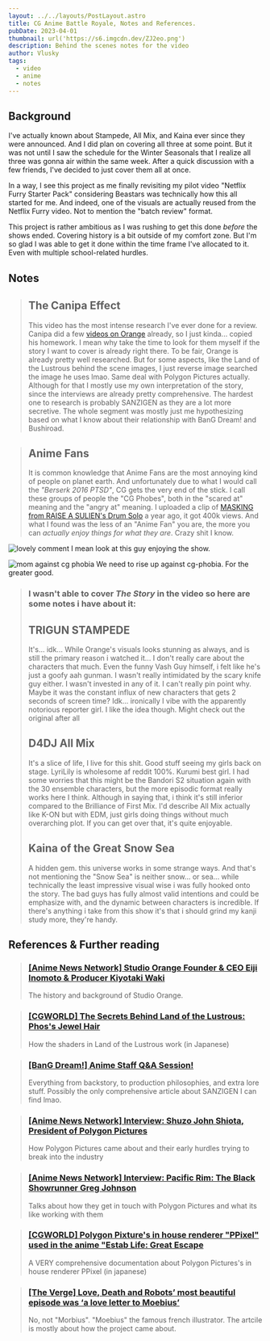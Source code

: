 ```yaml
---
layout: ../../layouts/PostLayout.astro
title: CG Anime Battle Royale, Notes and References.
pubDate: 2023-04-01
thumbnail: url('https://s6.imgcdn.dev/ZJ2eo.png')
description: Behind the scenes notes for the video
author: Vlusky
tags:
  - video
  - anime
  - notes
---
```


## Background

I've actually known about Stampede, All Mix, and Kaina ever since they were announced.
And I did plan on covering all three at some point.
But it was not until I saw the schedule for the Winter Seasonals that I realize all three was gonna air within the same week.
After a quick discussion with a few friends, I've decided to just cover them all at once.

In a way, I see this project as me finally revisiting my pilot video "Netflix Furry Starter Pack"
considering Beastars was technically how this all started for me.
And indeed, one of the visuals are actually reused from the Netflix Furry video.
Not to mention the "batch review" format.

This project is rather ambitious as I was rushing to get this done _before_ the shows ended.
Covering history is a bit outside of my comfort zone.
But I'm so glad I was able to get it done within the time frame I've allocated to it.
Even with multiple school-related hurdles.

## Notes

> ## The Canipa Effect
> This video has the most intense research I've ever done for a review.
Canipa did a few [videos on Orange](https://www.youtube.com/watch?v=Q44wp2_UlE4) already, so I just kinda... copied his homework.
I mean why take the time to look for them myself if the story I want to cover is already right there.
To be fair, Orange is already pretty well researched.
But for some aspects, like the Land of the Lustrous behind the scene images,
I just reverse image searched the image he uses lmao.
Same deal with Polygon Pictures actually.
Although for that I mostly use my own interpretation of the story,
since the interviews are already pretty comprehensive.
The hardest one to research is probably SANZIGEN as they are a lot more secretive.
The whole segment was mostly just me hypothesizing based on what I know about their
relationship with BanG Dream! and Bushiroad.

> ## Anime Fans
> It is common knowledge that Anime Fans are the most annoying kind of people on planet earth.
And unfortunately due to what I would call the _"Berserk 2016 PTSD"_, CG gets the very end of the stick.
I call these groups of people the "CG Phobes", both in the "scared at" meaning and the "angry at" meaning.
I uploaded a clip of [MASKING from RAISE A SULIEN's Drum Solo](https://www.youtube.com/watch?v=Pmz1Odg7bBU) a year ago, it got 400k views.
And what I found was the less of an "Anime Fan" you are, the more you can _actually enjoy things for what they are_.
Crazy shit I know.

![lovely comment](https://s6.imgcdn.dev/ZJOcO.png)
I mean look at this guy enjoying the show.

![mom against cg phobia](https://s6.imgcdn.dev/ZJZan.png)
We need to rise up against cg-phobia. For the greater good.

> ### I wasn't able to cover _The Story_ in the video so here are some notes i have about it:
> ## TRIGUN STAMPEDE
> It's... idk... While Orange's visuals looks stunning as always,
and is still the primary reason i watched it...
I don't really care about the characters that much.
Even the funny Vash Guy himself, i felt like he's just a goofy aah gunman.
I wasn't really intimidated by the scary knife guy either.
I wasn't invested in any of it. I can't really pin point why.
Maybe it was the constant influx of new characters that gets 2 seconds of screen time?
Idk... ironically I vibe with the apparently notorious reporter girl.
I like the idea though. Might check out the original after all
> ## D4DJ All Mix
> It's a slice of life, I live for this shit. Good stuff seeing my girls back on stage. LyriLily is wholesome af reddit 100%. Kurumi best girl. I had some worries that this might be the Bandori S2 situation again with the 30 ensemble characters, but the more episodic format really works here I think. Although in saying that, i think it's still inferior compared to the Brilliance of First Mix. I'd describe All Mix actually like K-ON but with EDM, just girls doing things without much overarching plot. If you can get over that, it's quite enjoyable.
> ## Kaina of the Great Snow Sea
> A hidden gem. this universe works in some strange ways. And that's not mentioning the "Snow Sea" is neither snow... or sea... while technically the least impressive visual wise i was fully hooked onto the story. The bad guys has fully almost valid intentions and could be emphasize with, and the dynamic between characters is incredible. If there's anything i take from this show it's that i should grind my kanji study more, they're handy.


## References & Further reading



> ### [\[Anime News Network\] Studio Orange Founder & CEO Eiji Inomoto & Producer Kiyotaki Waki](https://www.animenewsnetwork.com/convention/2020/anime-limited-cloud-matsuri-online/studio-orange-founder-and-ceo-eiji-inomoto-and-producer-kiyotaki-waki/.160159)
> The history and background of Studio Orange.

> ### [\[CGWORLD\] The Secrets Behind Land of the Lustrous: Phos's Jewel Hair](https://cgworld.jp/feature/201710-cgw231T2-houseki.html)
> How the shaders in Land of the Lustrous work (in Japanese)

> ### [\[BanG Dream!\] Anime Staff Q&A Session!](https://en.bang-dream.com/news/20200422/post-11)
> Everything from backstory, to production philosophies, and extra lore stuff.
> Possibly the only comprehensive article about SANZIGEN I can find lmao.

> ### [\[Anime News Network\] Interview: Shuzo John Shiota, President of Polygon Pictures](https://www.animenewsnetwork.com/interview/2023-01-25/shuzo-john-shiota-president-of-polygon-pictures/.193919)
> How Polygon Pictures came about and their early hurdles trying to break into the industry

> ### [\[Anime News Network\] Interview: Pacific Rim: The Black Showrunner Greg Johnson](https://www.animenewsnetwork.com/interview/2021-04-14/pacific-rim-the-black-showrunner-greg-johnson/.171492)
> Talks about how they get in touch with Polygon Pictures and what its like working with them

> ### [\[CGWORLD\] Polygon Pixture's in house renderer "PPixel" used in the anime "Estab Life: Great Escape](https://cgworld.jp/article/202208-establife.html)
> A VERY comprehensive documentation about Polygon Pictures's in house renderer PPixel (in japanese)

> ### [\[The Verge\] Love, Death and Robots’ most beautiful episode was ‘a love letter to Moebius’](https://www.theverge.com/23153217/love-death-robots-very-pulse-machine-interview-emily-dean)
> No, not "Morbius". "Moebius" the famous french illustrator.
> The artcile is mostly about how the project came about.



